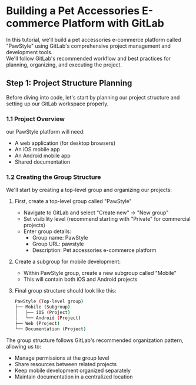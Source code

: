 # Building a Pet Accessories E-commerce Platform with GitLab

In this tutorial, we'll build a pet accessories e-commerce platform called "PawStyle" using GitLab's comprehensive project management and development tools.   
We'll follow GitLab's recommended workflow and best practices for planning, organizing, and executing the project.

## Step 1: Project Structure Planning

Before diving into code, let's start by planning our project structure and setting up our GitLab workspace properly.

### 1.1 Project Overview
our PawStyle platform will need:
- A web application (for desktop browsers)
- An iOS mobile app
- An Android mobile app
- Shared documentation

### 1.2 Creating the Group Structure
We'll start by creating a top-level group and organizing our projects:

1. First, create a top-level group called "PawStyle"
   - Navigate to GitLab and select "Create new" -> "New group"
   - Set visibility level (recommend starting with "Private" for commercial projects)
   - Enter group details:
     - Group name: PawStyle
     - Group URL: pawstyle
     - Description: Pet accessories e-commerce platform

2. Create a subgroup for mobile development:
   - Within PawStyle group, create a new subgroup called "Mobile"
   - This will contain both iOS and Android projects

3. Final group structure should look like this:
   ```bash
   PawStyle (Top-level group)
   ├── Mobile (Subgroup)
   │   ├── iOS (Project)
   │   └── Android (Project)
   ├── Web (Project)
   └── Documentation (Project)
   ```
The group structure follows GitLab's recommended organization pattern, allowing us to:

- Manage permissions at the group level
- Share resources between related projects
- Keep mobile development organized separately
- Maintain documentation in a centralized location




